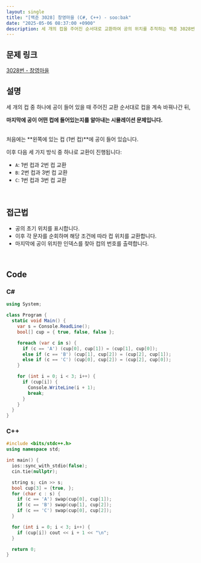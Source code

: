 ```yaml
---
layout: single
title: "[백준 3028] 창영마을 (C#, C++) - soo:bak"
date: "2025-05-06 08:37:00 +0900"
description: 세 개의 컵을 주어진 순서대로 교환하여 공의 위치를 추적하는 백준 3028번 창영마을 문제의 C# 및 C++ 풀이 및 해설
---
```


## 문제 링크
[3028번 - 창영마을](https://www.acmicpc.net/problem/3028)

## 설명
세 개의 컵 중 하나에 공이 들어 있을 때 주어진 교환 순서대로 컵을 계속 바꿔나간 뒤,

**마지막에 공이 어떤 컵에 들어있는지를 알아내는 시뮬레이션 문제입니다.**

<br>
처음에는 **왼쪽에 있는 컵 (1번 컵)**에 공이 들어 있습니다.

이후 다음 세 가지 방식 중 하나로 교환이 진행됩니다:

- `A`: 1번 컵과 2번 컵 교환
- `B`: 2번 컵과 3번 컵 교환
- `C`: 1번 컵과 3번 컵 교환

<br>

## 접근법
- 공의 초기 위치를 표시합니다.
- 이후 각 문자를 순회하며 해당 조건에 따라 컵 위치를 교환합니다.
- 마지막에 공이 위치한 인덱스를 찾아 컵의 번호를 출력합니다.

<br>

## Code

### C#

```csharp
using System;

class Program {
  static void Main() {
    var s = Console.ReadLine();
    bool[] cup = { true, false, false };

    foreach (var c in s) {
      if (c == 'A') (cup[0], cup[1]) = (cup[1], cup[0]);
      else if (c == 'B') (cup[1], cup[2]) = (cup[2], cup[1]);
      else if (c == 'C') (cup[0], cup[2]) = (cup[2], cup[0]);
    }

    for (int i = 0; i < 3; i++) {
      if (cup[i]) {
        Console.WriteLine(i + 1);
        break;
      }
    }
  }
}
```

### C++

```cpp
#include <bits/stdc++.h>
using namespace std;

int main() {
  ios::sync_with_stdio(false);
  cin.tie(nullptr);

  string s; cin >> s;
  bool cup[3] = {true, };
  for (char c : s) {
    if (c == 'A') swap(cup[0], cup[1]);
    if (c == 'B') swap(cup[1], cup[2]);
    if (c == 'C') swap(cup[0], cup[2]);
  }

  for (int i = 0; i < 3; i++) {
    if (cup[i]) cout << i + 1 << "\n";
  }

  return 0;
}
```
